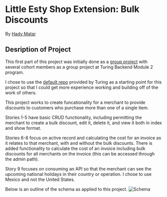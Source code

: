 # Little Esty Shop Extension: Bulk Discounts 

By [Hady Matar](https://github.com/hadyematar23)

## Desription of Project

This first part of this project was initially done as a [group project](https://github.com/hadyematar23/little-esty-shop) with several cohort members as a group project at Turing Backend Module 2 program. 

I chose to use the [default repo](https://github.com/turingschool-examples/little_esty_shop_bulk_discounts) provided by Turing as a starting point for this project so that I could get more experience working and building off of the work of others. 

This project works to create funcationality for a merchant to provide discounts to customers who purchase more than one of a single item. 

Stories 1-5 have basic CRUD functionality, including permitting the merchant to create a bulk discount, edit it, delete it, and view it both in index and show format. 

Stories 6-8 focus on active record and calculating the cost for an invoice as it relates to that merchant, with and without the bulk discounts. There is added functionality to calculate the cost of an invoice including bulk discounts for all merchants on the invoice (this can be accessed through the admin path). 

Story 9 focuses on consuming an API so that the merchant can see the upcoming national holidays in their country or operation. I chose to use Mexico and not the United States. 

Below is an outline of the schema as applied to this project. 
![Schema](https://lh3.googleusercontent.com/FuYzQMm6XfF2U8jyi3ujKo2uD1PNTE7DgFpG1mJUDZP5BiCFhAt-wSEf_5aXf5fx9ZyzfGR_AuI5gM9RPA1BJbCt3TbQHl2do_De5igkEjQgPZMf76xjRd9CAQqZ0tXNCsgzGuxvb1VYezkSUIpli8o5qs8icT9Kurj0enSpfDA6cOdaD1pWpqZvpQU6OgVxXuaOP0tnaU32tSvgkPNLyE9Vw44C7hhMxH1WwAdkfkzUraziIUWMmiqSX8-nw2KpUOuO7abX9frwqfI_FDFd70agW-ZQSuQ1bPbcFiHgRUVvquqJ-1Ywl9lQLmGkptIK-piZeJi-aJ5NQMOT0XioNgH8byThrDHVHSifVTsU5_-R_86uz0UjUjN63YWf6yVlW3XsiXCitAGwFeAPhi2rrCtHJERI4Ab8_cxeGjGLSJlGLE9tM9Hx3jOUm6-_pTdXGFvw8dl2_ZzZ0AYMJ5uh0WSPgkTKoiXwxnw7ccFxq0Ic6cOkS3T5FK8clzWryI1Y_DfxtZiWJ1uvFvxRlgYzPBX_tBiaIUhSEno0YK1iRlDSy3A_a3ILYUz-Prb9MHk_uczWEr0g71_w-T_aedKE_l5Jr26TcO2IWAH_HeEupynwC9w5drUKLFTPB6QQz5Ir90AaKGMivWK9JmFo6Cr2bWIZA3aoGtelJG2bwRY1-49gFOpH_oAJvhZV_tWmlAsoIUyCDCBrxoh3yKGWRVTVe-4YgF8jMrtlFBlvo97fBYZP4lCr9X-Vuia7xMPkikdMUpCXmdWU4ffm_IiTG7FCqVIYRyveG0_g1gLhl4Xk83N3binn5IWYeLa6Vi_PTA0FJgwqejVer20O4F7zYNs1r1G-I8eewjWZKCBEnZ8ig8nNFhv7G8gfnSqVLofvNqDhWeEBYizs0R1MW5eKI7Nj0HGK3V3_MuEh3n7hX_4ekcN5fnBl0DZkzUIUaJaKaqJHmpBCa3_xfzeb9m7wS9DEMAzCe3Zq-vp-Alg2PI7V6boNiyEo8OwlPkNK=w1528-h721-no?authuser=0)
